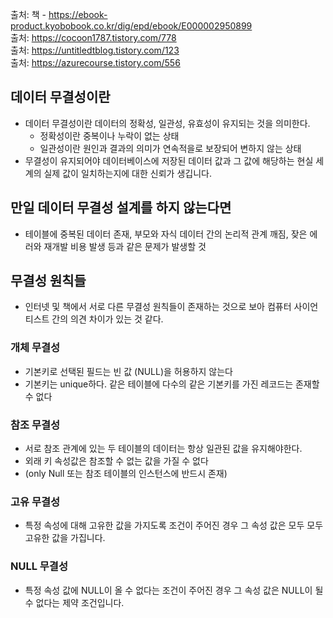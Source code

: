 출처: 책 - https://ebook-product.kyobobook.co.kr/dig/epd/ebook/E000002950899  
출처: https://cocoon1787.tistory.com/778  
출처: https://untitledtblog.tistory.com/123  
출처: https://azurecourse.tistory.com/556  

## 데이터 무결성이란
* 데이터 무결성이란 데이터의 정확성, 일관성, 유효성이 유지되는 것을 의미한다.
  * 정확성이란 중복이나 누락이 없는 상태
  * 일관성이란 원인과 결과의 의미가 연속적을로 보장되어 변하지 않는 상태
 * 무결성이 유지되어야 데이터베이스에 저장된 데이터 값과 그 값에 해당하는 현실 세계의 실제 값이 일치하는지에 대한 신뢰가 생깁니다.

## 만일 데이터 무결성 설계를 하지 않는다면
* 테이블에 중복된 데이터 존재, 부모와 자식 데이터 간의 논리적 관계 깨짐, 잦은 에러와 재개발 비용 발생 등과 같은 문제가 발생할 것

## 무결성 원칙들
* 인터넷 및 책에서 서로 다른 무결성 원칙들이 존재하는 것으로 보아 컴퓨터 사이언티스트 간의 의견 차이가 있는 것 같다.
### 개체 무결성
* 기본키로 선택된 필드는 빈 값 (NULL)을 허용하지 않는다
* 기본키는 unique하다. 같은 테이블에 다수의 같은 기본키를 가진 레코드는 존재할 수 없다

### 참조 무결성
* 서로 참조 관계에 있는 두 테이블의 데이터는 항상 일관된 값을 유지해야한다.
* 외래 키 속성값은 참조할 수 없는 값을 가질 수 없다
* (only Null 또는 참조 테이블의 인스턴스에 반드시 존재)

### 고유 무결성
* 특정 속성에 대해 고유한 값을 가지도록 조건이 주어진 경우 그 속성 값은 모두 모두 고유한 값을 가집니다.

### NULL 무결성
* 특정 속성 값에 NULL이 올 수 없다는 조건이 주어진 경우 그 속성 값은 NULL이 될 수 없다는 제약 조건입니다.
